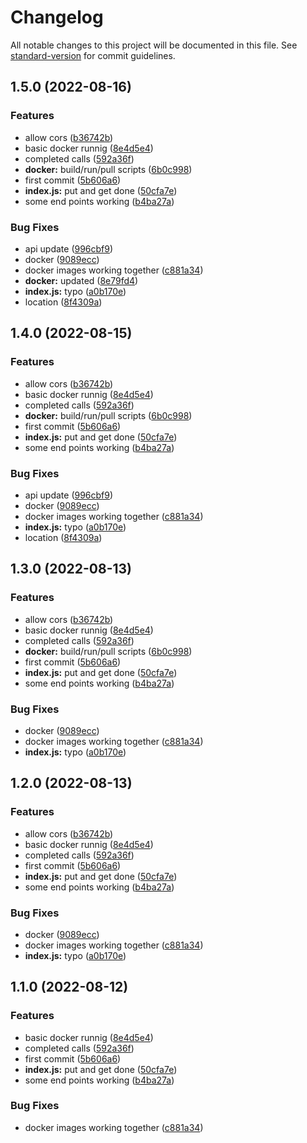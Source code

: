 # Changelog

All notable changes to this project will be documented in this file. See [standard-version](https://github.com/conventional-changelog/standard-version) for commit guidelines.

## 1.5.0 (2022-08-16)


### Features

* allow cors ([b36742b](https://github.com/jhderojasUVa/analyted-backend-todo/commit/b36742b6686e21836b635a3fd68f03b962ecbfce))
* basic docker runnig ([8e4d5e4](https://github.com/jhderojasUVa/analyted-backend-todo/commit/8e4d5e43663020036b15e877e4e08ab3d1976493))
* completed calls ([592a36f](https://github.com/jhderojasUVa/analyted-backend-todo/commit/592a36f8fa5487baba45349a2d5a18facda8074e))
* **docker:** build/run/pull scripts ([6b0c998](https://github.com/jhderojasUVa/analyted-backend-todo/commit/6b0c99810a5bca52f9d254db66aa15ac2e0750f4))
* first commit ([5b606a6](https://github.com/jhderojasUVa/analyted-backend-todo/commit/5b606a6b758c90df3b78965cb05e03e992f3934b))
* **index.js:** put and get done ([50cfa7e](https://github.com/jhderojasUVa/analyted-backend-todo/commit/50cfa7ea1e3c151c71139a153a6080c5715eb474))
* some end points working ([b4ba27a](https://github.com/jhderojasUVa/analyted-backend-todo/commit/b4ba27a4f268afa13557b9117737044242ca4f10))


### Bug Fixes

* api update ([996cbf9](https://github.com/jhderojasUVa/analyted-backend-todo/commit/996cbf99a00ca37091c6751f1a0d5c30fa3157fd))
* docker ([9089ecc](https://github.com/jhderojasUVa/analyted-backend-todo/commit/9089eccd6c983dfb38fc2b209481cce94cea2232))
* docker images working together ([c881a34](https://github.com/jhderojasUVa/analyted-backend-todo/commit/c881a340add3f6b21a1efb97c3cef26e304ce43b))
* **docker:** updated ([8e79fd4](https://github.com/jhderojasUVa/analyted-backend-todo/commit/8e79fd4e1d4466e06e8cb843c0af19c6cc7447b7))
* **index.js:** typo ([a0b170e](https://github.com/jhderojasUVa/analyted-backend-todo/commit/a0b170eaca5b1efbbf9f9468b44dbe2fe738d826))
* location ([8f4309a](https://github.com/jhderojasUVa/analyted-backend-todo/commit/8f4309a12cda3aa0e86df2b584992bd6bafa53e2))

## 1.4.0 (2022-08-15)


### Features

* allow cors ([b36742b](https://github.com/jhderojasUVa/analyted-backend-todo/commit/b36742b6686e21836b635a3fd68f03b962ecbfce))
* basic docker runnig ([8e4d5e4](https://github.com/jhderojasUVa/analyted-backend-todo/commit/8e4d5e43663020036b15e877e4e08ab3d1976493))
* completed calls ([592a36f](https://github.com/jhderojasUVa/analyted-backend-todo/commit/592a36f8fa5487baba45349a2d5a18facda8074e))
* **docker:** build/run/pull scripts ([6b0c998](https://github.com/jhderojasUVa/analyted-backend-todo/commit/6b0c99810a5bca52f9d254db66aa15ac2e0750f4))
* first commit ([5b606a6](https://github.com/jhderojasUVa/analyted-backend-todo/commit/5b606a6b758c90df3b78965cb05e03e992f3934b))
* **index.js:** put and get done ([50cfa7e](https://github.com/jhderojasUVa/analyted-backend-todo/commit/50cfa7ea1e3c151c71139a153a6080c5715eb474))
* some end points working ([b4ba27a](https://github.com/jhderojasUVa/analyted-backend-todo/commit/b4ba27a4f268afa13557b9117737044242ca4f10))


### Bug Fixes

* api update ([996cbf9](https://github.com/jhderojasUVa/analyted-backend-todo/commit/996cbf99a00ca37091c6751f1a0d5c30fa3157fd))
* docker ([9089ecc](https://github.com/jhderojasUVa/analyted-backend-todo/commit/9089eccd6c983dfb38fc2b209481cce94cea2232))
* docker images working together ([c881a34](https://github.com/jhderojasUVa/analyted-backend-todo/commit/c881a340add3f6b21a1efb97c3cef26e304ce43b))
* **index.js:** typo ([a0b170e](https://github.com/jhderojasUVa/analyted-backend-todo/commit/a0b170eaca5b1efbbf9f9468b44dbe2fe738d826))
* location ([8f4309a](https://github.com/jhderojasUVa/analyted-backend-todo/commit/8f4309a12cda3aa0e86df2b584992bd6bafa53e2))

## 1.3.0 (2022-08-13)


### Features

* allow cors ([b36742b](https://github.com/jhderojasUVa/analyted-backend-todo/commit/b36742b6686e21836b635a3fd68f03b962ecbfce))
* basic docker runnig ([8e4d5e4](https://github.com/jhderojasUVa/analyted-backend-todo/commit/8e4d5e43663020036b15e877e4e08ab3d1976493))
* completed calls ([592a36f](https://github.com/jhderojasUVa/analyted-backend-todo/commit/592a36f8fa5487baba45349a2d5a18facda8074e))
* **docker:** build/run/pull scripts ([6b0c998](https://github.com/jhderojasUVa/analyted-backend-todo/commit/6b0c99810a5bca52f9d254db66aa15ac2e0750f4))
* first commit ([5b606a6](https://github.com/jhderojasUVa/analyted-backend-todo/commit/5b606a6b758c90df3b78965cb05e03e992f3934b))
* **index.js:** put and get done ([50cfa7e](https://github.com/jhderojasUVa/analyted-backend-todo/commit/50cfa7ea1e3c151c71139a153a6080c5715eb474))
* some end points working ([b4ba27a](https://github.com/jhderojasUVa/analyted-backend-todo/commit/b4ba27a4f268afa13557b9117737044242ca4f10))


### Bug Fixes

* docker ([9089ecc](https://github.com/jhderojasUVa/analyted-backend-todo/commit/9089eccd6c983dfb38fc2b209481cce94cea2232))
* docker images working together ([c881a34](https://github.com/jhderojasUVa/analyted-backend-todo/commit/c881a340add3f6b21a1efb97c3cef26e304ce43b))
* **index.js:** typo ([a0b170e](https://github.com/jhderojasUVa/analyted-backend-todo/commit/a0b170eaca5b1efbbf9f9468b44dbe2fe738d826))

## 1.2.0 (2022-08-13)


### Features

* allow cors ([b36742b](https://github.com/jhderojasUVa/analyted-backend-todo/commit/b36742b6686e21836b635a3fd68f03b962ecbfce))
* basic docker runnig ([8e4d5e4](https://github.com/jhderojasUVa/analyted-backend-todo/commit/8e4d5e43663020036b15e877e4e08ab3d1976493))
* completed calls ([592a36f](https://github.com/jhderojasUVa/analyted-backend-todo/commit/592a36f8fa5487baba45349a2d5a18facda8074e))
* first commit ([5b606a6](https://github.com/jhderojasUVa/analyted-backend-todo/commit/5b606a6b758c90df3b78965cb05e03e992f3934b))
* **index.js:** put and get done ([50cfa7e](https://github.com/jhderojasUVa/analyted-backend-todo/commit/50cfa7ea1e3c151c71139a153a6080c5715eb474))
* some end points working ([b4ba27a](https://github.com/jhderojasUVa/analyted-backend-todo/commit/b4ba27a4f268afa13557b9117737044242ca4f10))


### Bug Fixes

* docker ([9089ecc](https://github.com/jhderojasUVa/analyted-backend-todo/commit/9089eccd6c983dfb38fc2b209481cce94cea2232))
* docker images working together ([c881a34](https://github.com/jhderojasUVa/analyted-backend-todo/commit/c881a340add3f6b21a1efb97c3cef26e304ce43b))
* **index.js:** typo ([a0b170e](https://github.com/jhderojasUVa/analyted-backend-todo/commit/a0b170eaca5b1efbbf9f9468b44dbe2fe738d826))

## 1.1.0 (2022-08-12)


### Features

* basic docker runnig ([8e4d5e4](https://github.com/jhderojasUVa/analyted-backend-todo/commit/8e4d5e43663020036b15e877e4e08ab3d1976493))
* completed calls ([592a36f](https://github.com/jhderojasUVa/analyted-backend-todo/commit/592a36f8fa5487baba45349a2d5a18facda8074e))
* first commit ([5b606a6](https://github.com/jhderojasUVa/analyted-backend-todo/commit/5b606a6b758c90df3b78965cb05e03e992f3934b))
* **index.js:** put and get done ([50cfa7e](https://github.com/jhderojasUVa/analyted-backend-todo/commit/50cfa7ea1e3c151c71139a153a6080c5715eb474))
* some end points working ([b4ba27a](https://github.com/jhderojasUVa/analyted-backend-todo/commit/b4ba27a4f268afa13557b9117737044242ca4f10))


### Bug Fixes

* docker images working together ([c881a34](https://github.com/jhderojasUVa/analyted-backend-todo/commit/c881a340add3f6b21a1efb97c3cef26e304ce43b))
